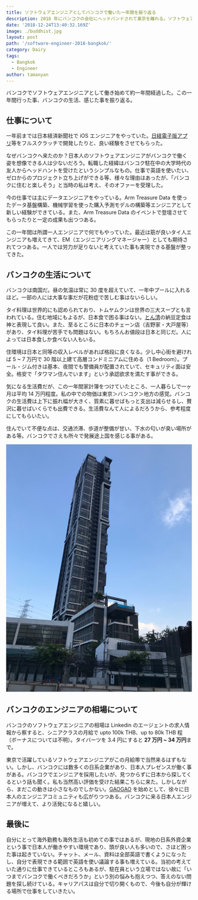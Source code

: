 ```yaml
---
title: ソフトウェアエンジニアとしてバンコクで働いた一年間を振り返る
description: 2018 年にバンコクの会社にヘッドバンドされて東京を離れる。ソフトウェアエンジニアとしてバンコクで働いた一年間を振り返る。
date: '2018-12-24T13:40:32.169Z'
image: ./buddhist.jpg
layout: post
path: '/software-engineer-2018-bangkok/'
category: Dairy
tags:
  - Bangkok
  - Engineer
author: tamanyan
---
```


バンコクでソフトウェアエンジニアとして働き始めて約一年間経過した。この一年間行った事、バンコクの生活、感じた事を振り返る。

## 仕事について

一年前までは日本経済新聞社で iOS エンジニアをやっていた。[日経電子版アプリ](https://pr.nikkei.com/nikkei_app/)等をフルスクラッチで開発したりと、良い経験をさせてもらった。

なぜバンコクへ来たのか？日本人のソフトウェアエンジニアがバンコクで働く姿を想像できる人は少ないだろう。転職した経緯はバンコク駐在中の大学時代の友人からヘッドハントを受けたというシンプルなもの。仕事で英語を使いたい、ゼロからのプロジェクト立ち上げができる等、様々な理由はあったが、「バンコクに住むと楽しそう」と当時の私は考え、そのオファーを受理した。

<!--more-->

今の仕事では主にデータエンジニアをやっている。Arm Treasure Data を使ったデータ基盤構築、機械学習を使った購入予測モデルの構築等エンジニアとして新しい経験ができている。また、Arm Treasure Data のイベントで登壇させてもらったりと一定の成果も出つつある。

この一年間は所謂一人エンジニアで何でもやっていた。最近は筋が良いタイ人エンジニアも増えてきて、EM（エンジニアリングマネージャー）としても期待されてつつある。一人では労力が足りないと考えていた事も実現できる基盤が整ってきた。

## バンコクの生活について

バンコクは南国だ。昼の気温は常に 30 度を超えていて、一年中プールに入れるほど。一部の人には大事な事だが花粉症で苦しむ事はないらしい。

タイ料理は世界的にも認められており、トムヤムクンは世界の三大スープとも言われている。住む地域にもよるが、日本食で困る事はない。[とん清](https://thaisharehouse.com/tonsei-dinner)の納豆定食は神と表現して良い。また、至るところに日本のチェーン店（吉野家・大戸屋等）があり、タイ料理が苦手でも問題はない。もちろんお値段は日本と同じだ。人によっては日本食しか食べない人もいる。

住環境は日本と同等の収入レベルがあれば格段に良くなる。少し中心街を避ければ 5 ~ 7 万円で 30 階以上建て高層コンドミニアムに住める（1 Bedroom）。プール・ジム付きは基本、夜間でも警備員が配置されていて、セキュリティ面は安全。格安で「タワマン住んでいます」という承認欲求を満たす事ができる。

気になる生活費だが、この一年間家計簿をつけていたところ、一人暮らしで一ヶ月は平均 14 万円程度。私の中での物価は東京＞バンコク＞地方の感覚。バンコクの生活費は上下に振れ幅が大きく、質素に暮せばもっと支出は減らせるし、贅沢に暮せばいくらでも出費できる。生活費なんて人によるだろうから、参考程度にしてもらいたい。

住んでいて不便な点は、交通渋滞、歩道が整備が甘い、下水の匂いが臭い場所がある等。バンコクでさえも所々で発展途上国を感じる事がある。

![Condominium](./cond.jpg)

## バンコクのエンジニアの相場について

バンコクのソフトウェアエンジニアの相場は Linkedin のエージェントの求人情報から察すると、シニアクラスの月給で upto 100k THB、up to 80k THB 程（ボーナスについては不明）。タイバーツを 3.4 円にすると **27 万円 ~ 34 万円**まで。

東京で活躍しているソフトウェアエンジニアがこの月給帯で当然来るはずもない。<span class="strong">しかし、バンコクには数多くの日系企業があり、日本人プレゼンスが働く事がある</span>。バンコクでエンジニアを採用したいが、見つからずに日本から探してくるという話も聞く。私も当然高い評価を受けた結果こちらに来た。しかしながら、まだこの動きは小さなものでしかない。[GAOGAO](https://gaogao.asia) を始めとして、徐々に日本人のエンジニアコミュニティも広がりつつある。バンコクに来る日本人エンジニアが増えて、より活発になると嬉しい。

## 最後に

自分にとって海外勤務も海外生活も初めての事ではあるが、現地の日系外資企業という事で日本人が働きやすい環境であり、頭が良い人も多いので、さほど困った事は起きていない。チャット、メール、資料は全部英語で書くようになったし、自分で表現できる範囲で英語を使い議論する事も増えている。当初の考えていた通りに仕事できているところもあるが、駐在員という立場ではない故に「いつまでバンコクで働くべきだろうか」という別の悩みも抱えつつ、答えのない問題を探し続けている。キャリアパスは自分で切り開くもので、今後も自分が輝ける場所で仕事をしていきたい。

